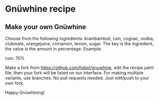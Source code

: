 # Gnüwhine recipe

## Make your own Gnüwhine
Choose from the following ingredients: krambambuli, rum, cognac, vodka, clubmate, orangejuice, cinnamon, lemon, sugar.
The key is the ingredient, the value is the amount in percentage. Example:

rum: 70%

Make a fork from https://github.com/hsbxl/gnuwhine, edit the recipe.yaml file,
then your fork will be listed on our interface.
For making multiple variants, use branches.
No pull requests needed. Just edit/push to your own fork.

Happy Gnüwhining!
